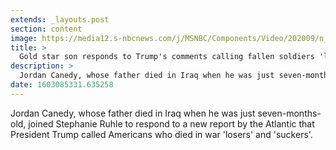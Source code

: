 ```yaml
--- 
extends: _layouts.post 
section: content 
image: https://media12.s-nbcnews.com/j/MSNBC/Components/Video/202009/n_ruhle_goldstar_200904_1920x1080.nbcnews-fp-1200-630.jpg 
title: > 
  Gold star son responds to Trump's comments calling fallen soldiers 'losers' 
description: > 
  Jordan Canedy, whose father died in Iraq when he was just seven-months-old, joined Stephanie Ruhle to respond to a new report by the Atlantic that President Trump called Americans who died in war 'losers' and 'suckers'. 
date: 1603085331.635258 
--- 
```

<div><p class="dekText___3cncc">Jordan Canedy, whose father died in Iraq when he was just seven-months-old, joined Stephanie Ruhle to respond to a new report by the Atlantic that President Trump called Americans who died in war 'losers' and 'suckers'.</p></div>